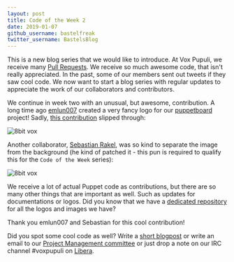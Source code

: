 ```yaml
---
layout: post
title: Code of the Week 2
date: 2019-01-07
github_username: bastelfreak
twitter_username: BastelsBlog
---
```


This is a new blog series that we would like to introduce. At Vox Pupuli, we
receive many [Pull Requests](https://github.com/search?q=type%3Apr+is%3Aopen+is%3Apublic+org%3Avoxpupuli&type=Issues). We receive so much awesome code, that isn't really
appreciated. In the past, some of our members sent out tweets if they saw cool
code. We now want to start a blog series with regular updates to appreciate the
work of our collaborators and contributors.

We continue in week two with an unusual, but awesome, contribution. A long time
ago [emlun007](https://github.com/emlun007) created a very fancy logo for our
[puppetboard](https://github.com/voxpupuli/puppetboard#puppetboard) project!
Sadly,
[this contribution](https://github.com/voxpupuli/puppetboard/issues/434#issuecomment-346133556)
slipped through:

<img alt="8bit vox" src="{{ site.url }}{{ site.baseurl }}/static/images/puppetboard-logo.jpg"/>

Another collaborator, [Sebastian Rakel](https://github.com/sebastianrakel), was
so kind to separate the image from the background (he kind of patched it -
this pun is required to qualify this for the `Code of the Week` series):

<img alt="8bit vox" src="{{ site.url }}{{ site.baseurl }}/static/images/puppetboard-logo-seperated.png"/>

We receive a lot of actual Puppet code as contributions, but there are so many
other things that are important as well. Such as updates for documentations or
logos. Did you know that we have a
[dedicated repository](https://github.com/voxpupuli/logos#voxpupuli-logos) for
all the logos and images we have?

Thank you emlun007 and Sebastian for this cool contribution!

Did you spot some cool code as well? Write a
[short blogpost](https://github.com/voxpupuli/voxpupuli.github.io/tree/master/_posts)
or write an email to our
[Project Management committee](mailto:pmc@voxpupuli.org) or just drop a note on
our IRC channel #voxpupuli on [Libera](https://web.libera.chat/?#voxpupuli).
